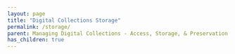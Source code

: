 ```yaml
---
layout: page
title: "Digital Collections Storage"
permalink: /storage/
parent: Managing Digital Collections - Access, Storage, & Preservation
has_children: true
---
```

